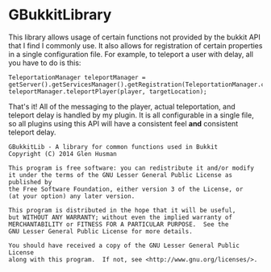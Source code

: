 GBukkitLibrary
=========

This library allows usage of certain functions not provided by the bukkit API that I find I commonly use. It also allows for registration of certain properties in a single configuration file. For example, to teleport a user with delay, all you have to do is this:

    TeleportationManager teleportManager = getServer().getServicesManager().getRegistration(TeleportationManager.class).getProvider();
    teleportManager.teleportPlayer(player, targetLocation);
    
That's it! All of the messaging to the player, actual teleportation, and teleport delay is handled by my plugin. It is all configurable in a single file, so all plugins using this API will have a consistent feel **and** consistent teleport delay.



	GBukkitLib - A library for common functions used in Bukkit
    Copyright (C) 2014 Glen Husman

    This program is free software: you can redistribute it and/or modify
    it under the terms of the GNU Lesser General Public License as published by
    the Free Software Foundation, either version 3 of the License, or
    (at your option) any later version.

    This program is distributed in the hope that it will be useful,
    but WITHOUT ANY WARRANTY; without even the implied warranty of
    MERCHANTABILITY or FITNESS FOR A PARTICULAR PURPOSE.  See the
    GNU Lesser General Public License for more details.

    You should have received a copy of the GNU Lesser General Public License
    along with this program.  If not, see <http://www.gnu.org/licenses/>.